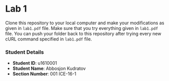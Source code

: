 # Lab 1

Clone this repository to your local computer and make your modifications as given in `lab1.pdf` file. Make sure that you try everything given in `lab1.pdf` file. You can push your folder back to this repository after trying every new cURL command specified in `lab1.pdf` file.

### Student Details

- **Student ID**: u1610001
- **Student Name**: Abbosjon Kudratov
- **Section Number**: 001 ICE-16-1
